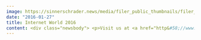 ```yaml
---
image: https://sinnerschrader.news/media/filer_public_thumbnails/filer_public/b5/87/b587c3b3-5658-4ff7-aaa4-b8f523b6735d/teaser_website_keyvisual_iwm2016_commerceplus_720.jpg__480x288_q85_crop_subsampling-2_upscale.jpg
date: "2016-01-27"
title: Internet World 2016
content: <div class="newsbody"> <p>Visit us at <a href="http&#58;//www.internetworld-messe.de/" target="_blank">Internet World – The E-Commerce Messe.</a></p> <h2>Parameters&#58;</h2> <p>Dates&#58; 1. and 2. March 2016<br/> Location&#58; <a href="https&#58;//goo.gl/maps/PVuW7iKgUg92" target="_blank">Messe Munich</a><br/> Stand&#58; SinnerSchrader Commerce, Hall B6, Stand E250<br/> <br/> Please note&#58;<br/> The registration for this trade show is free. Here you can <a href="http&#58;//www.internetworld-messe.de/eng/Visitors/REGISTRATION-EXHIBITION-CONGRESS-AND-PARTY2" target="_blank">register</a>.<br/> The entrance is on Messeturm 4 this year. Where the entrance east is?<br/> Have a look on <a href="https&#58;//goo.gl/maps/PVuW7iKgUg92" target="_blank">googlemaps</a>.</p> <p> </p><h2>This awaits you at our stand</h2> <p></p> <p dir="ltr" id="docs-internal-guid-a3f114e7-82a9-546b-97d7-c9f39ef98de5">Online shops are for people, not products. This is a principle we believe will help make sound decisions for a successful future within the current phase of digital transformation of retail market. Join this discussion in a free e-commerce consultation at Stand E250 in Hall B6.</p> <p>Those interested will receive a firsthand assessment of their current e-commerce activities. Both back-end and front-end will be reviewed. Honest, straightforward and personal.</p> <p>Our second focus is e-commerce architecture. The rate at which people are integrating the aspects of the digital world into their lives is staggering. This presents challenges for anyone who sells digitally. Join us in considering the current and future demands of e-commerce architecture and what this means for your next e-commerce platform. Is Spryker or another modern e-commerce system suited for you?</p> <p>Further information on the Internet World Exhibition&#58; <a href="http&#58;//www.internetworld-messe.de/" target="_blank">http&#58;//www.internetworld-messe.de/</a></p> <p>We look forward to seeing you there, your team at SinnerSchrader Commerce.</p> <p> </p> <p> <a class="news-backlink" href="/en/"> <svg class="svg-ico svg-ico--arrow-left"> <use xlink&#58;href="#arrow-down"></use> </svg>Back to the overview </a> </p> </div>
---
```

